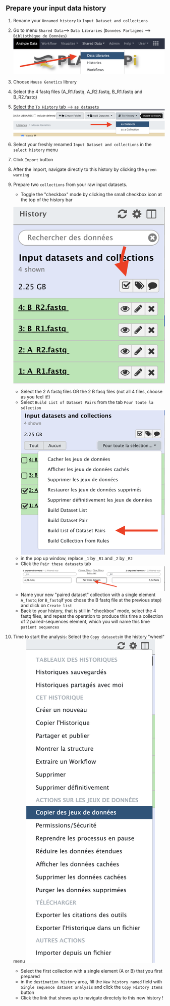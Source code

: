 ## Prepare your input data history

1. Rename your `Unnamed history` to `Input Dataset and collections`
2. Go to menu `Shared Data`--> `Data Libraries` (`Données Partagées` --> `Bibliothèque de Données`)
   ![](images/import_data.png)

3. Choose `Mouse Genetics` library
4. Select the 4 fastq files (A_R1.fastq, A_R2.fastq, B_R1.fastq and B_R2.fastq)
5. Select the `To History` tab --> `as datasets`
   ![](images/import_library_datasets.png)

6. Select your freshly renamed `Input Dataset and collections` in the `select history` menu
7. Click `Import` button
8. After the import, navigate directly to this history by clicking the `green warning`
9. Prepare two `collections` from your raw input datasets.
    - Toggle the "checkbox" mode by clicking the small checkbox icon at the top of the history bar
    
    ![](images/checkbox_mode.png)
    - Select the 2 A fastq files OR the 2 B fasq files (not all 4 files, choose as you feel it!)
    - Select `Build List of Dataset Pairs` from the tab `Pour toute la sélection`
    ![](images/build_paired-dataset-collection.png)
    - in the pop up window, replace `_1` by `_R1` and `_2` by `_R2`
    - Click the `Pair these datasets` tab
    ![](images/pair_datasets.png)
    - Name your new "paired dataset" collection with a single element `A_fastq` (or `B_fastq`if you chose the B fastq file at the previous step) and click on `Create list`
    - Back to your history, that is still in "checkbox" mode, select the 4 fastq files, and repeat the operation to produce this time a collection of 2 paired-sequences element, which you will name this time `patient sequences`
10. Time to start the analysis:
    Select the `Copy datasets`in the history "wheel" menu 
    ![](images/copy_datasets.png)
    - Select the first collection with a single element (A or B) that you first prepared
    - in the `destination history` area, fill the `New history named` field with `Single sequence dataset analysis` and click the `Copy History Items` button
    - Click the link that shows up to navigate directely to this new history !

